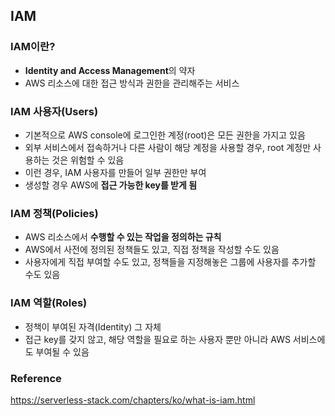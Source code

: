 ## IAM

### IAM이란?
* **Identity and Access Management**의 약자
* AWS 리소스에 대한 접근 방식과 권한을 관리해주는 서비스

### IAM 사용자(Users)
* 기본적으로 AWS console에 로그인한 계정(root)은 모든 권한을 가지고 있음
* 외부 서비스에서 접속하거나 다른 사람이 해당 계정을 사용할 경우, root 계정만 사용하는 것은 위험할 수 있음
* 이런 경우, IAM 사용자를 만들어 일부 권한만 부여
* 생성할 경우 AWS에 **접근 가능한 key를 받게 됨**

### IAM 정책(Policies)
* AWS 리소스에서 **수행할 수 있는 작업을 정의하는 규칙**
* AWS에서 사전에 정의된 정책들도 있고, 직접 정책을 작성할 수도 있음
* 사용자에게 직접 부여할 수도 있고, 정책들을 지정해놓은 그룹에 사용자를 추가할 수도 있음

### IAM 역할(Roles)
* 정책이 부여된 자격(Identity) 그 자체
* 접근 key를 갖지 않고, 해당 역할을 필요로 하는 사용자 뿐만 아니라 AWS 서비스에도 부여될 수 있음

### Reference
<https://serverless-stack.com/chapters/ko/what-is-iam.html>